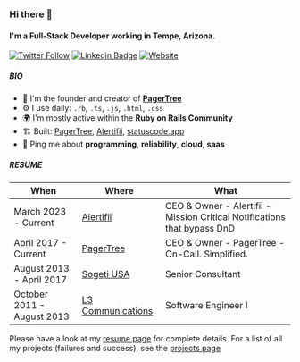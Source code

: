 ### Hi there 👋

#### I'm a Full-Stack Developer working in Tempe, Arizona.

[![Twitter Follow](https://img.shields.io/twitter/follow/armiiller?style=social)](https://twitter.com/intent/follow?screen_name=armiiller) 
[![Linkedin Badge](https://img.shields.io/badge/-Austin_Miller-blue?style=flat-square&logo=Linkedin&logoColor=white&link=https://www.linkedin.com/in/austin-miller-b2b43b36/)](https://www.linkedin.com/in/austin-miller-b2b43b36/)
[![Website](https://img.shields.io/badge/austinmiller.dev--green?style=social&logo=google%20chrome)](https://austinmiller.dev/) 

##### BIO

- 🏢 I'm the founder and creator of **[PagerTree](https://pagertree.com)**
- ⚙️ I use daily: `.rb`, `.ts`, `.js`, `.html`, `.css`
- 🌍 I'm mostly active within the **Ruby on Rails Community**
- 🏗️ Built: [PagerTree](https://pagertree.com), [Alertifii](https://www.alertifii.com), [statuscode.app](https://statuscode.app/)
- 💬 Ping me about **programming**, **reliability**, **cloud**, **saas**

##### RESUME

|When|Where|What|
|----|-----|----|
| March 2023 - Current | [Alertifii](https://www.alertifii.com) | CEO & Owner - Alertifii - Mission Critical Notifications that bypass DnD |
| April 2017 - Current | [PagerTree](https://pagertree.com) | CEO & Owner - PagerTree - On-Call. Simplified. |
| August 2013 - April 2017 | [Sogeti USA](https://www.us.sogeti.com) | Senior Consultant |
| October 2011 - August 2013 | [L3 Communications](https://www.l3t.com/link/) | Software Engineer I |

Please have a look at my [resume page](/resume.md) for complete details. For a list of all my projects (failures and success), see the [projects page](/projects.md)


